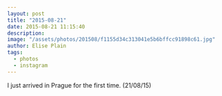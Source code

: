 ```yaml
---
layout: post
title: "2015-08-21"
date: 2015-08-21 11:15:40
description: 
image: "/assets/photos/201508/f1155d34c313041e5b6bffcc91898c61.jpg"
author: Elise Plain
tags: 
  - photos
  - instagram
---
```


I just arrived in Prague for the first time. (21/08/15)
<p></p>
